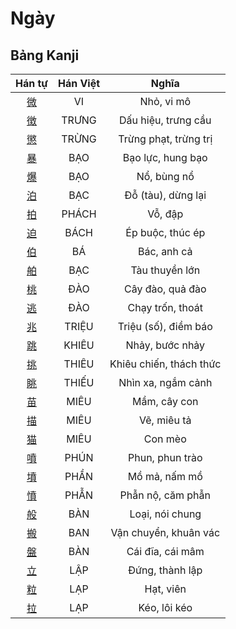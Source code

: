 
# Ngày

## Bảng Kanji

| Hán tự | Hán Việt | Nghĩa |
| :---: | :---: | :---: |
| [微](https://www.tiengnhatdongian.com/kanji/giai-nghia-kanji-%E5%BE%AE) | VI | Nhỏ, vi mô |
| [徴](https://www.tiengnhatdongian.com/kanji/giai-nghia-kanji-%E5%BE%B4) | TRƯNG | Dấu hiệu, trưng cầu |
| [懲](https://www.tiengnhatdongian.com/kanji/giai-nghia-kanji-%E6%87%B2) | TRỪNG | Trừng phạt, trừng trị |
| [暴](https://www.tiengnhatdongian.com/kanji/giai-nghia-kanji-%E6%9A%B4) | BẠO | Bạo lực, hung bạo |
| [爆](https://www.tiengnhatdongian.com/kanji/giai-nghia-kanji-%E7%88%86) | BẠO | Nổ, bùng nổ |
| [泊](https://www.tiengnhatdongian.com/kanji/giai-nghia-kanji-%E6%B3%8A) | BẠC | Đỗ (tàu), dừng lại |
| [拍](https://www.tiengnhatdongian.com/kanji/giai-nghia-kanji-%E6%8B%8D) | PHÁCH | Vỗ, đập |
| [迫](https://www.tiengnhatdongian.com/kanji/giai-nghia-kanji-%E8%BF%AB) | BÁCH | Ép buộc, thúc ép |
| [伯](https://www.tiengnhatdongian.com/kanji/giai-nghia-kanji-%E4%BC%AF) | BÁ | Bác, anh cả |
| [舶](https://www.tiengnhatdongian.com/kanji/giai-nghia-kanji-%E8%88%B6) | BẠC | Tàu thuyền lớn |
| [桃](https://www.tiengnhatdongian.com/kanji/giai-nghia-kanji-%E6%A1%83) | ĐÀO | Cây đào, quả đào |
| [逃](https://www.tiengnhatdongian.com/kanji/giai-nghia-kanji-%E9%80%83) | ĐÀO | Chạy trốn, thoát |
| [兆](https://www.tiengnhatdongian.com/kanji/giai-nghia-kanji-%E5%85%86) | TRIỆU | Triệu (số), điềm báo |
| [跳](https://www.tiengnhatdongian.com/kanji/giai-nghia-kanji-%E8%B7%B3) | KHIÊU | Nhảy, bước nhảy |
| [挑](https://www.tiengnhatdongian.com/kanji/giai-nghia-kanji-%E6%8C%91) | THIÊU | Khiêu chiến, thách thức |
| [眺](https://www.tiengnhatdongian.com/kanji/giai-nghia-kanji-%E7%9C%BA) | THIẾU | Nhìn xa, ngắm cảnh |
| [苗](https://www.tiengnhatdongian.com/kanji/giai-nghia-kanji-%E8%8B%97) | MIÊU | Mầm, cây con |
| [描](https://www.tiengnhatdongian.com/kanji/giai-nghia-kanji-%E6%8F%8F) | MIÊU | Vẽ, miêu tả |
| [猫](https://www.tiengnhatdongian.com/kanji/giai-nghia-kanji-%E7%8C%AB) | MIÊU | Con mèo |
| [噴](https://www.tiengnhatdongian.com/kanji/giai-nghia-kanji-%E5%99%B4) | PHÚN | Phun, phun trào |
| [墳](https://www.tiengnhatdongian.com/kanji/giai-nghia-kanji-%E5%A2%B3) | PHẦN | Mồ mả, nấm mồ |
| [憤](https://www.tiengnhatdongian.com/kanji/giai-nghia-kanji-%E6%86%A4) | PHẪN | Phẫn nộ, căm phẫn |
| [般](https://www.tiengnhatdongian.com/kanji/giai-nghia-kanji-%E8%88%AC) | BÀN | Loại, nói chung |
| [搬](https://www.tiengnhatdongian.com/kanji/giai-nghia-kanji-%E6%90%AC) | BAN | Vận chuyển, khuân vác |
| [盤](https://www.tiengnhatdongian.com/kanji/giai-nghia-kanji-%E7%9B%A4) | BÀN | Cái đĩa, cái mâm |
| [立](https://www.tiengnhatdongian.com/kanji/giai-nghia-kanji-%E7%AB%8B) | LẬP | Đứng, thành lập |
| [粒](https://www.tiengnhatdongian.com/kanji/giai-nghia-kanji-%E7%B2%92) | LẠP | Hạt, viên |
| [拉](https://www.tiengnhatdongian.com/kanji/giai-nghia-kanji-%E6%8B%89) | LẠP | Kéo, lôi kéo |

